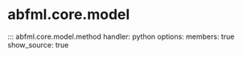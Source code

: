 # abfml.core.model

::: abfml.core.model.method
    handler: python
    options:
      members: true
      show_source: true
